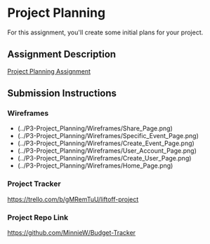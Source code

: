 # Project Planning
For this assignment, you'll create some initial plans for your project.

## Assignment Description
[Project Planning Assignment](https://education.launchcode.org/liftoff/modules/assignments/project-planning)

## Submission Instructions

### Wireframes

- (../P3-Project_Planning/Wireframes/Share_Page.png)
- (../P3-Project_Planning/Wireframes/Specific_Event_Page.png)
- (../P3-Project_Planning/Wireframes/Create_Event_Page.png)
- (../P3-Project_Planning/Wireframes/User_Account_Page.png)
- (../P3-Project_Planning/Wireframes/Create_User_Page.png)
- (../P3-Project_Planning/Wireframes/Home_Page.png)


### Project Tracker

https://trello.com/b/gMRemTuU/liftoff-project

### Project Repo Link

https://github.com/MinnieW/Budget-Tracker
